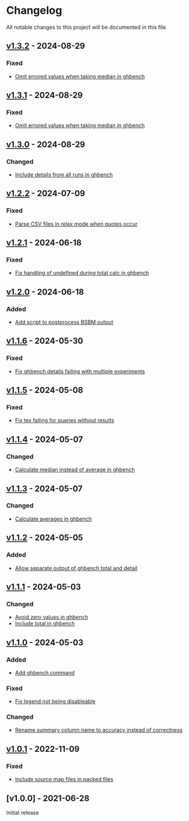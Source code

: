 # Changelog
All notable changes to this project will be documented in this file.

<a name="v1.3.2"></a>
## [v1.3.2](https://github.com/rubensworks/process-sparql-benchmark-results.js/compare/v1.3.0...v1.3.2) - 2024-08-29

### Fixed
* [Omit errored values when taking median in ghbench](https://github.com/rubensworks/process-sparql-benchmark-results.js/commit/b3b4eb5a187f13f1d5ceebf2adcb70d9aacb7c3c)

<a name="v1.3.1"></a>
## [v1.3.1](https://github.com/rubensworks/process-sparql-benchmark-results.js/compare/v1.3.0...v1.3.1) - 2024-08-29

### Fixed
* [Omit errored values when taking median in ghbench](https://github.com/rubensworks/process-sparql-benchmark-results.js/commit/b3b4eb5a187f13f1d5ceebf2adcb70d9aacb7c3c)

<a name="v1.3.0"></a>
## [v1.3.0](https://github.com/rubensworks/process-sparql-benchmark-results.js/compare/v1.2.2...v1.3.0) - 2024-08-29

### Changed
* [Include details from all runs in ghbench](https://github.com/rubensworks/process-sparql-benchmark-results.js/commit/a8cd5f2450065dcacd4d0fc6c51299aa7772357e)

<a name="v1.2.2"></a>
## [v1.2.2](https://github.com/rubensworks/process-sparql-benchmark-results.js/compare/v1.2.1...v1.2.2) - 2024-07-09

### Fixed
* [Parse CSV files in relax mode when quotes occur](https://github.com/rubensworks/process-sparql-benchmark-results.js/commit/0d31cad08856dc27950c149a0b282850725d5ebe)

<a name="v1.2.1"></a>
## [v1.2.1](https://github.com/rubensworks/process-sparql-benchmark-results.js/compare/v1.2.0...v1.2.1) - 2024-06-18

### Fixed
* [Fix handling of undefined during total calc in ghbench](https://github.com/rubensworks/process-sparql-benchmark-results.js/commit/c65bcbc5438770c18b6350bc6edd98ca1849c563)

<a name="v1.2.0"></a>
## [v1.2.0](https://github.com/rubensworks/process-sparql-benchmark-results.js/compare/v1.1.6...v1.2.0) - 2024-06-18

### Added
* [Add script to postprocess BSBM output](https://github.com/rubensworks/process-sparql-benchmark-results.js/commit/3691018e4d67c6b8944f8c717ae0fb17b2c56284)

<a name="v1.1.6"></a>
## [v1.1.6](https://github.com/rubensworks/process-sparql-benchmark-results.js/compare/v1.1.5...v1.1.6) - 2024-05-30

### Fixed
* [Fix ghbench details failing with multiple experiments](https://github.com/rubensworks/process-sparql-benchmark-results.js/commit/efc22e45555537f33897917a9db1795105af2f31)

<a name="v1.1.5"></a>
## [v1.1.5](https://github.com/rubensworks/process-sparql-benchmark-results.js/compare/v1.1.4...v1.1.5) - 2024-05-08

### Fixed
* [Fix tex failing for queries without results](https://github.com/rubensworks/process-sparql-benchmark-results.js/commit/3173f24ff771b93ab74e54390264df872753f6a1)

<a name="v1.1.4"></a>
## [v1.1.4](https://github.com/rubensworks/process-sparql-benchmark-results.js/compare/v1.1.3...v1.1.4) - 2024-05-07

### Changed
* [Calculate median instead of average in ghbench](https://github.com/rubensworks/process-sparql-benchmark-results.js/commit/982029b0cb74d12336b50c47a0c6e05a331974d8)

<a name="v1.1.3"></a>
## [v1.1.3](https://github.com/rubensworks/process-sparql-benchmark-results.js/compare/v1.1.2...v1.1.3) - 2024-05-07

### Changed
* [Calculate averages in ghbench](https://github.com/rubensworks/process-sparql-benchmark-results.js/commit/92a9d9f33ca06fd4b2d764f7af288a1c93ce8823)

<a name="v1.1.2"></a>
## [v1.1.2](https://github.com/rubensworks/process-sparql-benchmark-results.js/compare/v1.1.1...v1.1.2) - 2024-05-05

### Added
* [Allow separate output of ghbench total and detail](https://github.com/rubensworks/process-sparql-benchmark-results.js/commit/712b04a4c9326c146b4ec56bde7c312aaad154ef)

<a name="v1.1.1"></a>
## [v1.1.1](https://github.com/rubensworks/process-sparql-benchmark-results.js/compare/v1.1.0...v1.1.1) - 2024-05-03

### Changed
* [Avoid zero values in ghbench](https://github.com/rubensworks/process-sparql-benchmark-results.js/commit/a116817e70486c838014ec26d22f5cb35671babc)
* [Include total in ghbench](https://github.com/rubensworks/process-sparql-benchmark-results.js/commit/e20c6d36ed1cd29b35839943c8644376f2029360)

<a name="v1.1.0"></a>
## [v1.1.0](https://github.com/rubensworks/process-sparql-benchmark-results.js/compare/v1.0.1...v1.1.0) - 2024-05-03

### Added
* [Add ghbench command](https://github.com/rubensworks/process-sparql-benchmark-results.js/commit/25ae155357575f87bdd51784b974c9d78ef074dd)

### Fixed
* [Fix legend not being disableable](https://github.com/rubensworks/process-sparql-benchmark-results.js/commit/57d51b899b5c434dccccf08658110e1b0142d129)

### Changed
* [Rename summary column name to accuracy instead of correctness](https://github.com/rubensworks/process-sparql-benchmark-results.js/commit/5e3ae2733f1dc62ac95644c73f9bfd059d719632)

<a name="v1.0.1"></a>
## [v1.0.1](https://github.com/rubensworks/process-sparql-benchmark-results.js/compare/v1.0.0...v1.0.1) - 2022-11-09

### Fixed
* [Include source map files in packed files](https://github.com/rubensworks/process-sparql-benchmark-results.js/commit/30c1f0eb3436100e00929206526ca66f10ab2629)

<a name="v1.0.0"></a>
## [v1.0.0] - 2021-06-28

Initial release
